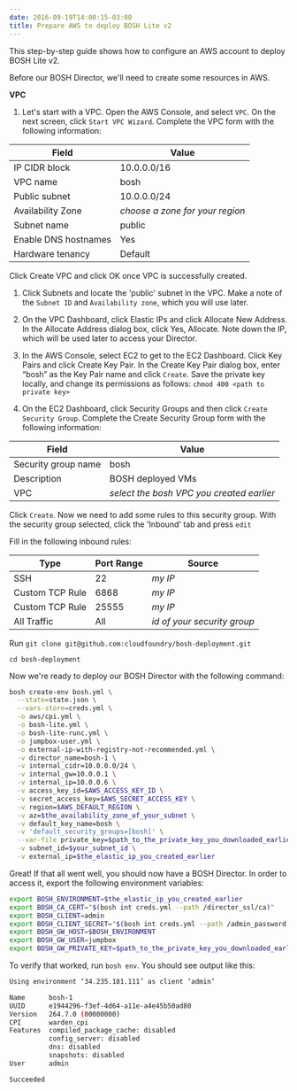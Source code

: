 ```yaml
---
date: 2016-09-19T14:00:15-03:00
title: Prepare AWS to deploy BOSH Lite v2
---
```


This step-by-step guide shows how to configure an AWS account to deploy BOSH Lite v2.

Before our BOSH Director, we'll need to create some resources in AWS.

**VPC**

1. Let's start with a VPC. Open the AWS Console, and select `VPC`. On the next screen, click `Start VPC Wizard`. Complete the VPC form with the following information:

| Field                | Value                           |
|----------------------|---------------------------------|
| IP CIDR block        | 10.0.0.0/16                     |
| VPC name             | bosh                            |
| Public subnet        | 10.0.0.0/24                     |
| Availability Zone    | *choose a zone for your region* |
| Subnet name          | public                          |
| Enable DNS hostnames | Yes                             |
| Hardware tenancy     | Default                         |

Click Create VPC and click OK once VPC is successfully created.

1. Click Subnets and locate the 'public' subnet in the VPC. Make a note of the `Subnet ID` and `Availability zone`, which you will use later.

1. On the VPC Dashboard, click Elastic IPs and click Allocate New Address.
In the Allocate Address dialog box, click Yes, Allocate.
Note down the IP, which will be used later to access your Director.

1. In the AWS Console, select EC2 to get to the EC2 Dashboard.
Click Key Pairs and click Create Key Pair. In the Create Key Pair dialog box, enter “bosh” as the Key Pair name and click `Create`. Save the private key locally, and change its permissions as follows:
`chmod 400 <path to private key>`

1. On the EC2 Dashboard, click Security Groups and then click `Create Security Group`. Complete the Create Security Group form with the following information:

| Field               | Value                                     |
|---------------------|-------------------------------------------|
| Security group name | bosh                                      |
| Description         | BOSH deployed VMs                         |
| VPC                 | *select the bosh VPC you created earlier* |

Click `Create`. Now we need to add some rules to this security group. With the security group selected, click the 'Inbound' tab and press `edit`

Fill in the following inbound rules:

| Type            | Port Range | Source                      |
|-----------------|------------|-----------------------------|
| SSH             | 22         | *my IP*                     |
| Custom TCP Rule | 6868       | *my IP*                     |
| Custom TCP Rule | 25555      | *my IP*                     |
| All Traffic     | All        | *id of your security group* |

Run `git clone git@github.com:cloudfoundry/bosh-deployment.git`

`cd bosh-deployment`

Now we're ready to deploy our BOSH Director with the following command:

```sh
bosh create-env bosh.yml \
  --state=state.json \
  --vars-store=creds.yml \
  -o aws/cpi.yml \
  -o bosh-lite.yml \
  -o bosh-lite-runc.yml \
  -o jumpbox-user.yml \
  -o external-ip-with-registry-not-recommended.yml \
  -v director_name=bosh-1 \
  -v internal_cidr=10.0.0.0/24 \
  -v internal_gw=10.0.0.1 \
  -v internal_ip=10.0.0.6 \
  -v access_key_id=$AWS_ACCESS_KEY_ID \
  -v secret_access_key=$AWS_SECRET_ACCESS_KEY \
  -v region=$AWS_DEFAULT_REGION \
  -v az=$the_availability_zone_of_your_subnet \
  -v default_key_name=bosh \
  -v 'default_security_groups=[bosh]' \
  --var-file private_key=$path_to_the_private_key_you_downloaded_earlier \
  -v subnet_id=$your_subnet_id \
  -v external_ip=$the_elastic_ip_you_created_earlier
  ```

Great! If that all went well, you should now have a BOSH Director. In order to access it, export the following environment variables:

```sh
export BOSH_ENVIRONMENT=$the_elastic_ip_you_created_earlier
export BOSH_CA_CERT="$(bosh int creds.yml --path /director_ssl/ca)"
export BOSH_CLIENT=admin
export BOSH_CLIENT_SECRET="$(bosh int creds.yml --path /admin_password)"
export BOSH_GW_HOST=$BOSH_ENVIRONMENT
export BOSH_GW_USER=jumpbox
export BOSH_GW_PRIVATE_KEY=$path_to_the_private_key_you_downloaded_earlier
```

To verify that worked, run `bosh env`. You should see output like this:

```sh
Using environment ‘34.235.181.111’ as client ‘admin’

Name      bosh-1
UUID      e1944296-f3ef-4d64-a11e-a4e45b50ad80
Version   264.7.0 (00000000)
CPI       warden_cpi
Features  compiled_package_cache: disabled
          config_server: disabled
          dns: disabled
          snapshots: disabled
User      admin

Succeeded
```
